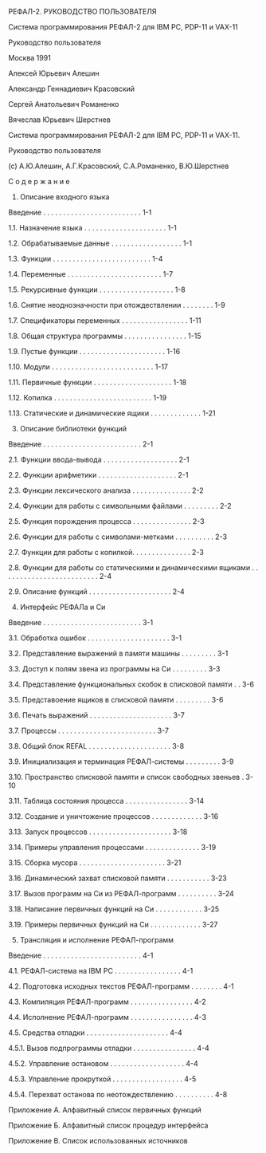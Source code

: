 РЕФАЛ-2. РУКОВОДСТВО ПОЛЬЗОВАТЕЛЯ


Система программирования РЕФАЛ-2 для IBM PC, PDP-11 и VAX-11

Руководство пользователя





Москва 1991



Алексей Юрьевич Алешин

Александр Геннадиевич Красовский

Сергей Анатольевич Романенко

Вячеслав Юрьевич Шерстнев

Система программирования РЕФАЛ-2 для IBM PC, PDP-11 и VAX-11.

Руководство пользователя

(c) А.Ю.Алешин, А.Г.Красовский, С.А.Романенко, В.Ю.Шерстнев


С о д е р ж а н и е

1. Описание входного языка

Введение . . . . . . . . . . . . . . . . . . . . . . . . . 1-1

1.1. Назначение языка . . . . . . . . . . . . . . . . . . . . . 1-1

1.2. Обрабатываемые данные . . . . . . . . . . . . . . . . . . 1-1

1.3. Функции . . . . . . . . . . . . . . . . . . . . . . . . . 1-4

1.4. Переменные . . . . . . . . . . . . . . . . . . . . . . . . 1-7

1.5. Рекурсивные функции . . . . . . . . . . . . . . . . . . . 1-8

1.6. Снятие неоднозначности при отождествлении . . . . . . . . 1-9

1.7. Спецификаторы переменных . . . . . . . . . . . . . . . . . 1-11

1.8. Общая структура программы . . . . . . . . . . . . . . . . 1-15

1.9. Пустые функции . . . . . . . . . . . . . . . . . . . . . . 1-16

1.10. Модули . . . . . . . . . . . . . . . . . . . . . . . . . . 1-17

1.11. Первичные функции . . . . . . . . . . . . . . . . . . . . 1-18

1.12. Копилка . . . . . . . . . . . . . . . . . . . . . . . . . 1-19

1.13. Статические и динамические ящики . . . . . . . . . . . . . 1-21

3. Описание библиотеки функций

Введение . . . . . . . . . . . . . . . . . . . . . . . . . 2-1

2.1. Функции ввода-вывода . . . . . . . . . . . . . . . . . . . 2-1

2.2. Функции арифметики . . . . . . . . . . . . . . . . . . . . 2-1

2.3. Функции лексического анализа . . . . . . . . . . . . . . . 2-2

2.4. Функции для работы с символьными файлами . . . . . . . . . 2-2

2.5. Функция порождения процесса . . . . . . . . . . . . . . . 2-3

2.6. Функции для работы с символами-метками . . . . . . . . . . 2-3

2.7. Функции для работы с копилкой. . . . . . . . . . . . . . . 2-3

2.8. Функции для работы со статическими и динамическими
 ящиками . . . . . . . . . . . . . . . . . . . . . . . . . 2-4

2.9. Описание функций . . . . . . . . . . . . . . . . . . . . . 2-4

4. Интерфейс РЕФАЛа и Си

Введение . . . . . . . . . . . . . . . . . . . . . . . . . 3-1

3.1. Обработка ошибок . . . . . . . . . . . . . . . . . . . . . 3-1

3.2. Представление выражений в памяти машины . . . . . . . . . 3-1

3.3. Доступ к полям звена из программы на Си . . . . . . . . . 3-3

3.4. Представление функциональных скобок в списковой памяти . . 3-6

3.5. Представоение ящиков в списковой памяти . . . . . . . . . 3-6

3.6. Печать выражений . . . . . . . . . . . . . . . . . . . . . 3-7

3.7. Процессы . . . . . . . . . . . . . . . . . . . . . . . . . 3-7

3.8. Общий блок REFAL . . . . . . . . . . . . . . . . . . . . . 3-8

3.9. Инициализация и терминация РЕФАЛ-системы . . . . . . . . . 3-9

3.10. Пространство списковой памяти и список свободных звеньев . 3-10

3.11. Таблица состояния процесса . . . . . . . . . . . . . . . . 3-14

3.12. Создание и уничтожение процессов . . . . . . . . . . . . . 3-16

3.13. Запуск процессов . . . . . . . . . . . . . . . . . . . . . 3-18

3.14. Примеры управления процессами . . . . . . . . . . . . . . 3-19

3.15. Сборка мусора . . . . . . . . . . . . . . . . . . . . . . 3-21

3.16. Динамический захват списковой памяти . . . . . . . . . . . 3-23

3.17. Вызов программ на Си из РЕФАЛ-программ . . . . . . . . . . 3-24

3.18. Написание первичных функций на Си . . . . . . . . . . . . 3-25

3.19. Примеры первичных функций на Си . . . . . . . . . . . . . 3-27

5. Трансляция и исполнение РЕФАЛ-программ

Введение . . . . . . . . . . . . . . . . . . . . . . . . . 4-1

4.1. РЕФАЛ-система на IBM PC . . . . . . . . . . . . . . . . . 4-1

4.2. Подготовка исходных текстов РЕФАЛ-программ . . . . . . . . 4-1

4.3. Компиляция РЕФАЛ-программ . . . . . . . . . . . . . . . . 4-2

4.4. Исполнение РЕФАЛ-программ . . . . . . . . . . . . . . . . 4-3

4.5. Средства отладки . . . . . . . . . . . . . . . . . . . . . 4-4

4.5.1. Вызов подпрограммы отладки . . . . . . . . . . . . . . . . 4-4

4.5.2. Управление остановом . . . . . . . . . . . . . . . . . . . 4-4

4.5.3. Управление прокруткой . . . . . . . . . . . . . . . . . . 4-5

4.5.4. Перехват останова по неотождествлению . . . . . . . . . . 4-8

Приложение А. Алфавитный список первичных функций

Приложение Б. Алфавитный список процедур интерфейса

Приложение В. Список использованных источников

